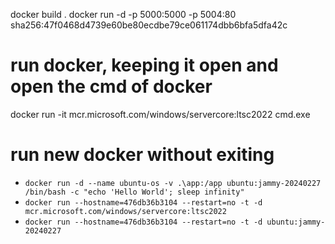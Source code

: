docker build .
docker run -d -p 5000:5000 -p 5004:80 sha256:47f0468d4739e60be80ecdbe79ce061174dbb6bfa5dfa42c

# run docker, keeping it open and open the cmd of docker
docker run -it mcr.microsoft.com/windows/servercore:ltsc2022 cmd.exe

# run new docker without exiting
- `docker run -d --name ubuntu-os -v .\app:/app ubuntu:jammy-20240227 /bin/bash -c "echo 'Hello World'; sleep infinity"`
- `docker run --hostname=476db36b3104 --restart=no -t -d mcr.microsoft.com/windows/servercore:ltsc2022`
- `docker run --hostname=476db36b3104 --restart=no -t -d ubuntu:jammy-20240227`